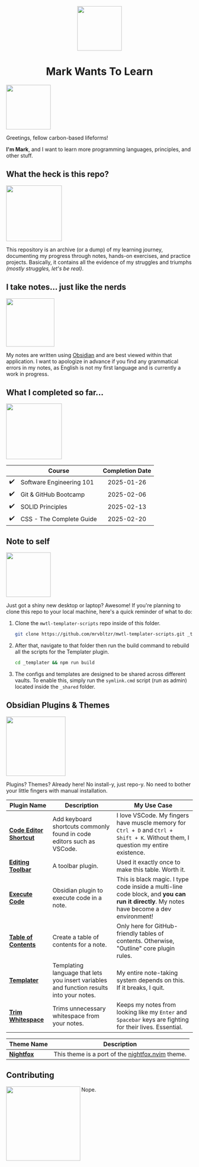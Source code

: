 
<div>
<div id="icon" align="center">
<img src="https://media3.giphy.com/media/v1.Y2lkPTc5MGI3NjExM3ZseHp6MDVnZTRheGNndnJ4eXlmYTI0ZHhidnY0b2R4MnU1enRlbSZlcD12MV9pbnRlcm5hbF9naWZfYnlfaWQmY3Q9cw/JWy2zBSXQ55W5Jh00D/giphy.gif" width="120"/>
</div>
<div id="title" align="center">
<h1>Mark Wants To Learn</h1>
</div>
</div>

<img src="https://media3.giphy.com/media/v1.Y2lkPTc5MGI3NjExZjJybDh3bnd3amhveTg1am92bTU1NjkwdXMxdGF2MmJxdm43emw3MSZlcD12MV9pbnRlcm5hbF9naWZfYnlfaWQmY3Q9cw/w1OBpBd7kJqHrJnJ13/giphy.gif" width="120" />

Greetings, fellow carbon-based lifeforms!

**I'm Mark**, and I want to learn more programming languages, principles, and other stuff.

## What the heck is this repo?

<img src="https://media3.giphy.com/media/v1.Y2lkPTc5MGI3NjExemNheDZwNDYzZ3Q3YjVvZGFuMzV1bWJmZTd0aGsyejhwMmMyaHR6OCZlcD12MV9pbnRlcm5hbF9naWZfYnlfaWQmY3Q9cw/JY5dig6xQ9S7u/giphy.gif" width="150" />

This repository is an archive (or a dump) of my learning journey, documenting my progress through notes, hands-on exercises, and practice projects. Basically, it contains all the evidence of my struggles and triumphs _(mostly struggles, let's be real)_.

## I take notes... just like the nerds

<img src="https://media3.giphy.com/media/v1.Y2lkPTc5MGI3NjExY3VtbWJqb3czMmowdzlyeTBuYzd4a2YxdjN4Z2IyaWl5dWYwMGFuNiZlcD12MV9pbnRlcm5hbF9naWZfYnlfaWQmY3Q9cw/jIZWWPYj2HfEI/giphy.gif" width="130" />

My notes are written using [Obsidian](https://obsidian.md/) and are best viewed within that application. I want to apologize in advance if you find any grammatical errors in my notes, as English is not my first language and is currently a work in progress.

## What I completed so far...

<img src="https://media3.giphy.com/media/v1.Y2lkPTc5MGI3NjExMzMwMHA1Z3huanc5NDl3eDhibXVlaWQzYTRqN3JxZTZuZXMxNjVhayZlcD12MV9pbnRlcm5hbF9naWZfYnlfaWQmY3Q9cw/3oKIPtArcgQmH9dBK0/giphy.gif" width="150" />

|                              | <center>Course</center>  | <center>Completion Date</center>     |
| ---------------------------- | ------------------------ | ------------------------------------ |
| <div align="center">✔️</div> | Software Engineering 101 | <div align="center">2025-01-26</div> |
| <div align="center">✔️</div> | Git & GitHub Bootcamp    | <div align="center">2025-02-06</div> |
| <div align="center">✔️</div> | SOLID Principles         | <div align="center">2025-02-13</div> |
| <div align="center">✔️</div> | CSS - The Complete Guide | <div align="center">2025-02-20</div> |

## Note to self

<img src="https://media0.giphy.com/media/v1.Y2lkPTc5MGI3NjExeDNwbTRmamk4dHp1NXJvN2tkbWtrZDVneG0zMm15bXMwNHR1aTc2bSZlcD12MV9pbnRlcm5hbF9naWZfYnlfaWQmY3Q9cw/BXjqytvu9bKzCUHdzz/giphy.gif" width="120" />

Just got a shiny new desktop or laptop? Awesome! If you're planning to clone this repo to your local machine, here's a quick reminder of what to do:

1. Clone the `mwtl-templater-scripts` repo inside of this folder.

   ```bash
   git clone https://github.com/mrvbltzr/mwtl-templater-scripts.git _templater
   ```

2. After that, navigate to that folder then run the build command to rebuild all the scripts for the Templater plugin.

   ```bash
   cd _templater && npm run build
   ```

3. The configs and templates are designed to be shared across different vaults. To enable this, simply run the `symlink.cmd` script (run as admin) located inside the `_shared` folder.

## Obsidian Plugins & Themes

<img src="https://media4.giphy.com/media/v1.Y2lkPTc5MGI3NjExMDN3eTFjbzYwemtyNzZ3a2NmbDN2NTVqZTJnN3J5NXRxOHd0b3g1bCZlcD12MV9pbnRlcm5hbF9naWZfYnlfaWQmY3Q9cw/82V7aEFGb2fU0ohIGt/giphy.gif" width="160" />

Plugins? Themes? Already here! No install-y, just repo-y. No need to bother your little fingers with manual installation.

| <center>Plugin Name</center>                                                    | <center>Description</center>                                                             | <center>My Use Case</center>                                                                                                              |
| ------------------------------------------------------------------------------- | ---------------------------------------------------------------------------------------- | ----------------------------------------------------------------------------------------------------------------------------------------- |
| **[Code Editor Shortcut](https://github.com/timhor/obsidian-editor-shortcuts)** | Add keyboard shortcuts commonly found in code editors such as VSCode.                    | I love VSCode. My fingers have muscle memory for `Ctrl + D` and `Ctrl + Shift + K`. Without them, I question my entire existence.         |
| **[Editing Toolbar](https://github.com/PKM-er/obsidian-editing-toolbar)**       | A toolbar plugin.                                                                        | Used it exactly once to make this table. Worth it.                                                                                        |
| **[Execute Code](https://github.com/twibiral/obsidian-execute-code)**           | Obsidian plugin to execute code in a note.                                               | This is black magic. I type code inside a multi-line code block, and **you can run it directly**. My notes have become a dev environment! |
| **[Table of Contents](https://github.com/hipstersmoothie/obsidian-plugin-toc)** | Create a table of contents for a note.                                                   | Only here for GitHub-friendly tables of contents. Otherwise, "Outline" core plugin rules.                                                 |
| **[Templater](https://github.com/SilentVoid13/Templater)**                      | Templating language that lets you insert variables and function results into your notes. | My entire note-taking system depends on this. If it breaks, I quit.                                                                       |
| **[Trim Whitespace](https://github.com/zlovatt/obsidian-trim-whitespace)**      | Trims unnecessary whitespace from your notes.                                            | Keeps my notes from looking like my `Enter` and `Spacebar` keys are fighting for their lives. Essential.                                  |

| <center>Theme Name</center>                                     | <center>Description</center>                                                                  |
| --------------------------------------------------------------- | --------------------------------------------------------------------------------------------- |
| **[Nightfox](https://github.com/markmacode/obsidian-nightfox)** | This theme is a port of the [nightfox.nvim](https://github.com/EdenEast/nightfox.nvim) theme. |

## Contributing

<img src="https://media1.giphy.com/media/v1.Y2lkPTc5MGI3NjExMzl0cWs0MDVwOWhzbzRmaGVwb245MWc2a2Jyb25ocGNnMWl2ZXBobyZlcD12MV9pbnRlcm5hbF9naWZfYnlfaWQmY3Q9cw/4FSszKGHihVTNlZDJo/giphy.gif" align="left" width="200">

Nope.
